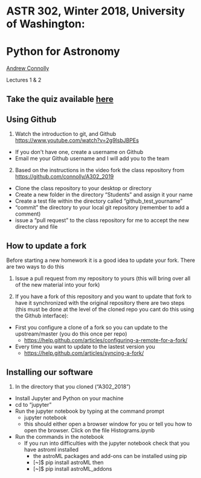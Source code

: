 # ASTR 302, Winter 2018, University of Washington: 
# Python for Astronomy

[Andrew Connolly](https://faculty.washington.edu/ajc26/)

Lectures 1 & 2

## Take the quiz available [here](https://pollev.com/andrewconnolly)



## Using Github

1. Watch the introduction to git, and Github https://www.youtube.com/watch?v=2g9lsbJBPEs
  - If you don't have one, create a username on Github
 - Email me your Github username and I will add you to the team
2. Based on the instructions in the video fork the class repository from https://github.com/connolly/A302_2019
 - Clone the class repository to your desktop or directory
 - Create a new folder in the directory “Students” and assign it your name
 - Create a test file within the directory called “github_test_yourname”
 - “commit” the directory to your local git repository (remember to add a comment)
 - issue a “pull request” to the class repository for me to accept the new directory and file

## How to update a fork 
Before starting a new homework it is a good idea to update your fork. There are two ways to do this
1. Issue a pull request from my repository to yours (this will bring over all of the new material into your fork)

2. If you have a fork of this repository and you want to update that fork to have it synchronized with the original repository there are two steps (this must be done at the level of the cloned repo you cant do this using the Github interface):
  - First you configure a clone of a fork so you can update to the upstream/master (you do this once per repo)
    - https://help.github.com/articles/configuring-a-remote-for-a-fork/
  - Every time you want to update to the lastest version you
    - https://help.github.com/articles/syncing-a-fork/
    
## Installing our software
1. In the directory that you cloned (“A302_2018”)
- Install Jupyter and Python on your machine
- cd to “jupyter” 
- Run the jupyter notebook by typing at the command prompt
  - jupyter notebook
  - this should either open a browser window for you or tell you how to open the browser. Click on the file Histograms.ipynb
 - Run the commands in the notebook
   - If you run into difficulties with the jupyter notebook check that you have astroml installed
     -  the astroML packages and add-ons can be installed using pip
     - [~]$ pip install astroML
    then
     - [~]$ pip install astroML_addons

